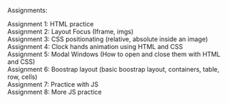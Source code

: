 Assignments: <br>

Assignment 1:	HTML practice <br>
Assignment 2:	Layout Focus (Iframe, imgs) <br>
Assignment 3:	CSS positionating (relative, absolute inside an image) <br>
Assignment 4:	Clock hands animation using HTML and CSS <br>
Assignment 5:	Modal Windows (How to open and close them with HTML and CSS) <br>
Assignment 6:	Boostrap layout (basic boostrap layout, containers, table, row, cells) <br>
Assignment 7:	Practice with JS <br>
Assignment 8:   More JS practice <br>
